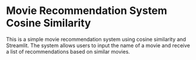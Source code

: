 # Movie Recommendation System Cosine Similarity

This is a simple movie recommendation system using cosine similarity and Streamlit. The system allows users
to input the name of a movie and receive a list of recommendations based on similar movies.
